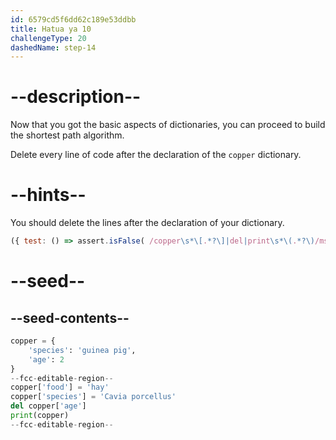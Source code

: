 ```yaml
---
id: 6579cd5f6dd62c189e53ddbb
title: Hatua ya 10
challengeType: 20
dashedName: step-14
---
```


# --description--

Now that you got the basic aspects of dictionaries, you can proceed to build the shortest path algorithm.

Delete every line of code after the declaration of the `copper` dictionary.

# --hints--

You should delete the lines after the declaration of your dictionary.

```js
({ test: () => assert.isFalse( /copper\s*\[.*?\]|del|print\s*\(.*?\)/ms.test(code)) })
```

# --seed--

## --seed-contents--

```py
copper = {
    'species': 'guinea pig',
    'age': 2
}
--fcc-editable-region--
copper['food'] = 'hay'
copper['species'] = 'Cavia porcellus'
del copper['age']
print(copper)
--fcc-editable-region--
```
